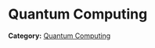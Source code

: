 # Quantum Computing
**Category:** [Quantum Computing](https://en.wikipedia.org/wiki/Quantum_computing)

